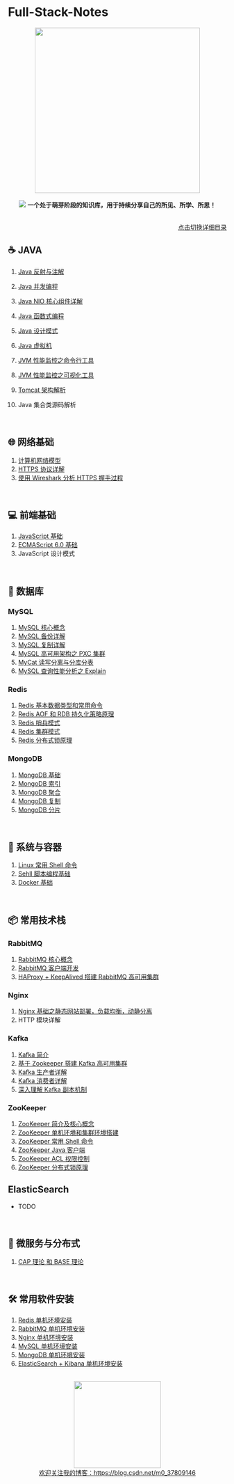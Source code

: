 # Full-Stack-Notes

<div align="center"> <img width="380px" src="https://gitee.com/heibaiying/Full-Stack-Notes/raw/master/pictures/full-stack-notes-logo.png"/> </div>
<br/>
<div align="center">
    <img src="pictures/芽.png"/>
    <strong>一个处于萌芽阶段的知识库，用于持续分享自己的所见、所学、所思！</strong>
</div>



<br/>

<p align="right"><a href="../master/CREADME.md">点击切换详细目录</a></p>

## :coffee: JAVA

1. [Java 反射与注解](notes/Java_反射与注解.md)

2. [Java 并发编程](notes/Java_并发编程.md)

3. [Java NIO 核心组件详解](notes/Java_NIO.md)

4. [Java 函数式编程](notes/Java_函数式编程.md)

5. [Java 设计模式](notes/Java_设计模式.md)

6. [Java 虚拟机](notes/Java_虚拟机.md)

7. [JVM 性能监控之命令行工具](notes/JVM_性能监控之命令行工具.md)

8. [JVM 性能监控之可视化工具](notes/JVM_性能监控之可视化工具.md)

9. [Tomcat 架构解析](notes/Tomcat_架构解析.md)

10. Java 集合类源码解析

    

<br/>

## :globe_with_meridians: 网络基础

1. [计算机网络模型](notes/计算机网络.md)
2. [HTTPS 协议详解](notes/HTTPS.md)
3. [使用 Wireshark 分析 HTTPS 握手过程](notes/WireShark_HTTPS.md)


 <br/>  

## :computer: 前端基础

1. [JavaScript 基础](notes/JavaScript_基础.md)
2. [ECMAScript 6.0 基础](notes/ES6_基础.md)
3. JavaScript 设计模式

<br/>

## :dolphin: 数据库

### MySQL

1. [MySQL 核心概念](notes/MySQL_基础.md)
2. [MySQL 备份详解](notes/MySQL_备份.md)
3. [MySQL 复制详解](notes/MySQL_复制.md)
4. [MySQL 高可用架构之 PXC 集群](notes/MySQL_PXC集群.md)
5. [MyCat 读写分离与分库分表](notes/MySQL_Mycat中间件.md)
6. [MySQL 查询性能分析之 Explain](notes/MySQL_EXPLAIN.md)

### Redis

1. [Redis 基本数据类型和常用命令](notes/Redis_数据类型和常用命令.md)
2. [Redis AOF 和 RDB 持久化策略原理](notes/Redis_持久化.md)
3. [Redis 哨兵模式](notes/Redis_哨兵模式.md)
4. [Redis 集群模式](notes/Redis_集群模式.md)
5. [Redis 分布式锁原理](notes/Redis_分布式锁原理.md)


### MongoDB

1. [MongoDB 基础](notes/MongoDB_基础.md)
2. [MongoDB 索引](notes/MongoDB_索引.md)
3. [MongoDB 聚合](notes/MongoDB_聚合.md)
4. [MongoDB 复制](notes/MongoDB_复制.md)
5. [MongoDB 分片](notes/MongoDB_分片.md)

<br/>

## :whale: 系统与容器

1. [Linux 常用 Shell 命令](notes/Linux_常用Shell命令.md)
2. [Sehll 脚本编程基础](notes/Shell_基础.md)
3. [Docker 基础](notes/Docker_基础.md)

<br/>

##  :package: 常用技术栈


### RabbitMQ

1. [RabbitMQ 核心概念](notes/RabbitMQ_基础.md)
2. [RabbitMQ 客户端开发](notes/RabbitMQ_客户端开发.md)
3. [HAProxy + KeepAlived 搭建 RabbitMQ 高可用集群](notes/RabbitMQ_高可用集群架构.md)

### Nginx

1. [Nginx 基础之静态网站部署，负载均衡，动静分离](notes/Nginx_基础.md)
2. HTTP 模块详解


### Kafka

1. [Kafka 简介](https://github.com/heibaiying/BigData-Notes/blob/master/notes/Kafka简介.md)
2. [基于 Zookeeper 搭建 Kafka 高可用集群](https://github.com/heibaiying/BigData-Notes/blob/master/notes/installation/基于Zookeeper搭建Kafka高可用集群.md)
3. [Kafka 生产者详解](https://github.com/heibaiying/BigData-Notes/blob/master/notes/Kafka生产者详解.md)
4. [Kafka 消费者详解](https://github.com/heibaiying/BigData-Notes/blob/master/notes/Kafka消费者详解.md)
5. [深入理解 Kafka 副本机制](https://github.com/heibaiying/BigData-Notes/blob/master/notes/Kafka深入理解分区副本机制.md)


### ZooKeeper 

1. [ZooKeeper 简介及核心概念](https://github.com/heibaiying/BigData-Notes/blob/master/notes/Zookeeper简介及核心概念.md)
2. [ZooKeeper 单机环境和集群环境搭建](https://github.com/heibaiying/BigData-Notes/blob/master/notes/installation/Zookeeper单机环境和集群环境搭建.md) 
3. [ZooKeeper 常用 Shell 命令](https://github.com/heibaiying/BigData-Notes/blob/master/notes/Zookeeper常用Shell命令.md)
4. [ZooKeeper Java 客户端](https://github.com/heibaiying/BigData-Notes/blob/master/notes/Zookeeper_Java客户端Curator.md)
5. [ZooKeeper  ACL 权限控制](https://github.com/heibaiying/BigData-Notes/blob/master/notes/Zookeeper_ACL权限控制.md)
6. [ZooKeeper 分布式锁原理](notes/ZooKeeper_分布式锁原理.md)

## ElasticSearch

+ TODO





<br/>

## :bullettrain_side: 微服务与分布式

1. [CAP 理论 和 BASE 理论](notes/CAP理论和BASE理论.md)



<br/>

##  :hammer_and_wrench: 常用软件安装

1. [Redis 单机环境安装](notes/installation/Redis单机环境搭建.md)
2. [RabbitMQ 单机环境安装](notes/installation/RabbitMQ单机环境搭建.md)
3. [Nginx 单机环境安装](notes/installation/Nginx编译方式安装.md)
4. [MySQL 单机环境安装](notes/installation/MySQL单机环境搭建.md)
5. [MongoDB 单机环境安装](notes/installation/MongoDB单机环境搭建.md)
6. [ElasticSearch + Kibana 单机环境安装](notes/installation/ElasticSearch+Kibana单机环境搭建.md)

<br>

<div align="center"> <img width="200px" src="https://gitee.com/heibaiying/Full-Stack-Notes/raw/master/pictures/blog-logo.png"/> </div>

<div align="center"> <a href = "https://blog.csdn.net/m0_37809146"> 欢迎关注我的博客：https://blog.csdn.net/m0_37809146</a> </div>
